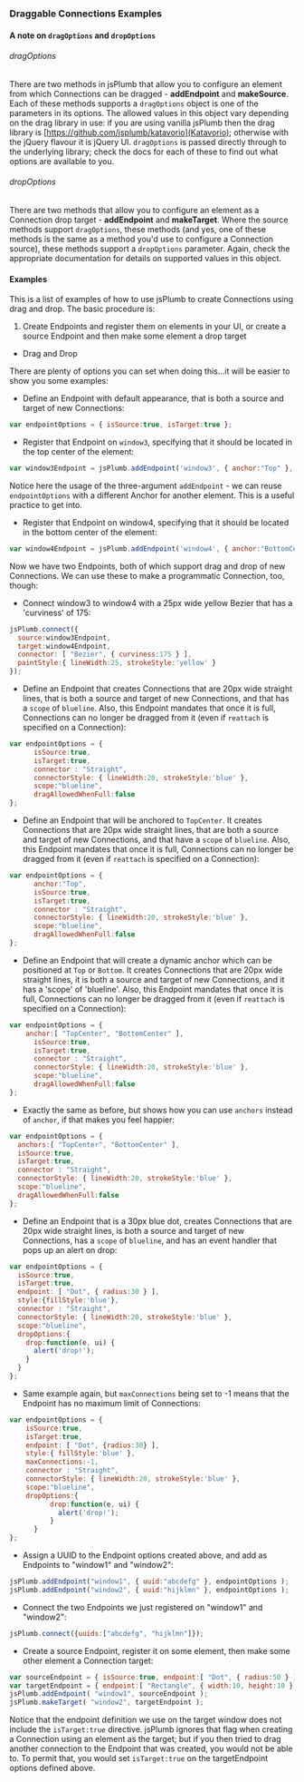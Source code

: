### Draggable Connections Examples

#### A note on `dragOptions` and `dropOptions`

###### dragOptions

There are two methods in jsPlumb that allow you to configure an element from which Connections can be dragged - **addEndpoint** and **makeSource**. Each of these methods supports a `dragOptions` object is one of the parameters in its options.  The allowed values in this object vary depending on the drag library in use: if you are using vanilla jsPlumb then the drag library is [https://github.com/jsplumb/katavorio](Katavorio); otherwise with the jQuery flavour it is jQuery UI.  `dragOptions` is passed directly through to the underlying library; check the docs for each of these to find out what options are available to you.

###### dropOptions

There are two methods that allow you to configure an element as a Connection drop target - **addEndpoint** and **makeTarget**. Where the source methods support `dragOptions`, these methods (and yes, one of these methods is the same as a method you'd use to configure a Connection source), these methods support a `dropOptions` parameter. Again, check the appropriate documentation for details on supported values in this object.

#### Examples

This is a list of examples of how to use jsPlumb to create Connections using drag and drop.  The basic procedure is:

1. Create Endpoints and register them on elements in your UI, or create a source Endpoint and then make some element a drop target
- Drag and Drop			
			
There are plenty of options you can set when doing this...it will be easier to show you some examples:			

- Define an Endpoint with default appearance, that is both a source and target of new Connections:

```javascript
var endpointOptions = { isSource:true, isTarget:true }; 
```
				
- Register that Endpoint on `window3`, specifying that it should be located in the top center of the element:

```javascript
var window3Endpoint = jsPlumb.addEndpoint('window3', { anchor:"Top" }, endpointOptions );  
```

Notice here the usage of the three-argument `addEndpoint`  - we can reuse `endpointOptions` with a different Anchor for another element.  This is a useful practice to get into. 
				
- Register that Endpoint on window4, specifying that it should be located in the bottom center of the element:

```javascript
var window4Endpoint = jsPlumb.addEndpoint('window4', { anchor:"BottomCenter" }, endpointOptions );  
```

Now we have two Endpoints, both of which support drag and drop of new Connections.  We can use these to make a programmatic Connection, too, though:
				
- Connect window3 to window4 with a 25px wide yellow Bezier that has a 'curviness' of 175:

```javascript
jsPlumb.connect({ 
  source:window3Endpoint,
  target:window4Endpoint,
  connector: [ "Bezier", { curviness:175 } ],
  paintStyle:{ lineWidth:25, strokeStyle:'yellow' }
});  
```

- Define an Endpoint that creates Connections that are 20px wide straight lines, that is both a source and target of new Connections, and that has a `scope` of `blueline`. Also, this Endpoint mandates that once it is full, Connections can no longer be dragged from it (even if `reattach` is specified on a Connection):

```javascript
var endpointOptions = { 
	  isSource:true, 
	  isTarget:true,
	  connector : "Straight",
	  connectorStyle: { lineWidth:20, strokeStyle:'blue' },
	  scope:"blueline",
	  dragAllowedWhenFull:false	 
}; 
```

- Define an Endpoint that will be anchored to `TopCenter`.  It creates Connections that are 20px wide straight lines, that are both a source and target of new Connections, and that have a `scope` of `blueline`. Also, this Endpoint mandates that once it is full, Connections can no longer be dragged from it (even if `reattach` is specified on a Connection):

```javascript
var endpointOptions = {
	  anchor:"Top", 
	  isSource:true, 
	  isTarget:true,
	  connector : "Straight",
	  connectorStyle: { lineWidth:20, strokeStyle:'blue' },
	  scope:"blueline",
	  dragAllowedWhenFull:false	 
}; 
```
				
- Define an Endpoint that will create a dynamic anchor which can be positioned at `Top` or `Bottom`.  It creates Connections that are 20px wide straight lines, it is both a source and target of new Connections, and it has a 'scope' of 'blueline'. Also, this Endpoint mandates that once it is full, Connections can no longer be dragged from it (even if `reattach` is specified on a Connection):

```javascript
var endpointOptions = {
  	anchor:[ "TopCenter", "BottomCenter" ], 
	  isSource:true, 
	  isTarget:true,
	  connector : "Straight",
	  connectorStyle: { lineWidth:20, strokeStyle:'blue' },
	  scope:"blueline",
	  dragAllowedWhenFull:false	 
}; 
```

- Exactly the same as before, but shows how you can use `anchors` instead of `anchor`, if that makes you feel happier:

```javascript
var endpointOptions = {
  anchors:[ "TopCenter", "BottomCenter" ], 
  isSource:true, 
  isTarget:true,
  connector : "Straight",
  connectorStyle: { lineWidth:20, strokeStyle:'blue' },
  scope:"blueline",
  dragAllowedWhenFull:false	 
}; 
```

- Define an Endpoint that is a 30px blue dot, creates Connections that are 20px wide straight lines, is both a source and target of new Connections, has a `scope` of `blueline`, and has an event handler that pops up an alert on drop:

```javascript
var endpointOptions = { 
  isSource:true, 
  isTarget:true,
  endpoint: [ "Dot", { radius:30 } ],
  style:{fillStyle:'blue'},
  connector : "Straight",
  connectorStyle: { lineWidth:20, strokeStyle:'blue' },
  scope:"blueline",
  dropOptions:{ 
    drop:function(e, ui) { 
      alert('drop!'); 
    } 
  }	 
}; 
```
			
- Same example again, but `maxConnections` being set to -1 means that the Endpoint has no maximum limit of Connections:

```javascript
var endpointOptions = { 
  	isSource:true, 
  	isTarget:true,
  	endpoint: [ "Dot", {radius:30} ],
  	style:{ fillStyle:'blue' },
  	maxConnections:-1,
  	connector : "Straight",
  	connectorStyle: { lineWidth:20, strokeStyle:'blue' },
  	scope:"blueline",
  	dropOptions:{ 
          drop:function(e, ui) { 
            alert('drop!'); 
          } 
      }	 
}; 
```
				
- Assign a UUID to the Endpoint options created above, and add as Endpoints to "window1" and "window2":

```javascript
jsPlumb.addEndpoint("window1", { uuid:"abcdefg" }, endpointOptions );
jsPlumb.addEndpoint("window2", { uuid:"hijklmn" }, endpointOptions );
```
	
- Connect the two Endpoints we just registered on "window1" and "window2":

```javascript
jsPlumb.connect({uuids:["abcdefg", "hijklmn"]});
```
	
- Create a source Endpoint, register it on some element, then make some other element a Connection target:

```javascript
var sourceEndpoint = { isSource:true, endpoint:[ "Dot", { radius:50 } ] };
var targetEndpoint = { endpoint:[ "Rectangle", { width:10, height:10 } ] };
jsPlumb.addEndpoint( "window1", sourceEndpoint );
jsPlumb.makeTarget( "window2", targetEndpoint );
```

Notice that the endpoint definition we use on the target window does not include the `isTarget:true` directive.  jsPlumb ignores that flag when creating a Connection using an element as the target; but if you then tried to drag another connection to the Endpoint that was created, you would not be able to.  To permit that, you would set `isTarget:true` on the targetEndpoint options defined above.
	
